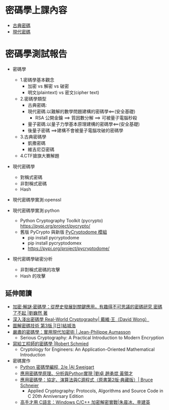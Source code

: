# 密碼學上課內容
- [古典密碼](./古典密碼.md)
- [現代密碼](./現代密碼)
# 密碼學測試報告
- 密碼學
  - 1.密碼學基本觀念
    - 加密 vs 解密 vs 破密
    - 明文(plaintext)  vs 密文(cipher text)
  - 2.密碼學類型
    - 古典密碼:
    - 現代密碼:以難解的數學問題建構的密碼學<==(安全基礎)
      - RSA 公開金鑰 ==> 質因數分解 ==> 可被量子電腦秒殺 
    - 量子密碼:以量子力學基本原理建構的密碼學<==(安全基礎)
    - 後量子密碼 ==>建構不會被量子電腦攻破的密碼學
  - 3.古典密碼學
    - 凱撒密碼
    - 維吉尼亞密碼 
  - 4.CTF搶旗大賽解題
      
- 現代密碼學
  - 對稱式密碼
  - 非對稱式密碼
  - Hash 
- 現代密碼學實測:openssl
- 現代密碼學實測:python
  - Python Cryptography Toolkit (pycrypto) https://pypi.org/project/pycrypto/
  - 舊版 PyCrypto 與新版 [PyCryptodome 模組](https://github.com/Legrandin/pycryptodome)
    - pip install pycryptodome
    - pip install pycryptodomex
    - https://pypi.org/project/pycryptodome/
- 現代密碼學破密分析
  - 非對稱式密碼的攻擊
  - Hash 的攻擊

## 延伸閱讀
- [加密‧解謎‧密碼學：從歷史發展到關鍵應用，有趣得不可思議的密碼研究 密碼了不起 |劉巍然 著](https://www.tenlong.com.tw/products/9786267195239?list_name=srh)
- [深入淺出密碼學 Real-World Cryptography| 戴維·王（David Wong）](https://www.tenlong.com.tw/products/9787115600349?list_name=srh)
- [圖解密碼技術 第3版 |[日]結城浩](https://www.tenlong.com.tw/products/9787115424914?list_name=sp)
- [嚴肅的密碼學：實用現代加密術 | Jean-Philippe Aumasson ](https://www.tenlong.com.tw/products/9787121410864?list_name=srh)
  - Serious Cryptography: A Practical Introduction to Modern Encryption
- [寫給工程師的密碼學 |Robert Schmied](https://www.tenlong.com.tw/products/9787111716631?list_name=srh)
  - Cryptology for Engineers: An Application-Oriented Mathematical Introduction
- 密碼實作
  - [Python 密碼學編程, 2/e |Al Sweigart](https://www.tenlong.com.tw/products/9787115529992?list_name=srh) 
  - [應用密碼學原理、分析與Python實現 |劉卓 趙勇焜 黃領才](https://www.tenlong.com.tw/products/9787115635716?list_name=srh)
  - [應用密碼學：協定、演算法與C源程式（原書第2版·典藏版）| Bruce Schneier](https://www.tenlong.com.tw/products/9787111748878?list_name=srh)
    - Applied Cryptography: Protocols, Algorithms and Source Code in C 20th Anniversary Edition
  - [高手才用 C語言：Windows C/C++ 加密解密實戰|朱晨冰、李建英](https://www.tenlong.com.tw/products/9789860776348)
